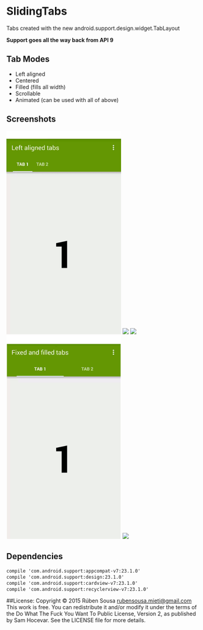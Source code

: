 # SlidingTabs

Tabs created with the new android.support.design.widget.TabLayout

**Support goes all the way back from API 9**

## Tab Modes

- Left aligned
- Centered
- Filled (fills all width)
- Scrollable
- Animated (can be used with all of above)

## Screenshots
<img src="screenshots/left_aligned.gif" width="300"> <img src="screenshots/scrolling.gif" width="300">
<img src="screenshots/centered.gif" width="300"> <img src="screenshots/filled.gif" width="300"> <img src="screenshots/scrollable.gif" width="300">

## Dependencies

    compile 'com.android.support:appcompat-v7:23.1.0'
    compile 'com.android.support:design:23.1.0'
    compile 'com.android.support:cardview-v7:23.1.0'
    compile 'com.android.support:recyclerview-v7:23.1.0'
    
##License:
    Copyright © 2015 Rúben Sousa <rubensousa.mieti@gmail.com>
    This work is free. You can redistribute it and/or modify it under the terms
    of the Do What The Fuck You Want To Public License, Version 2, as published by Sam Hocevar.
    See the LICENSE file for more details.

